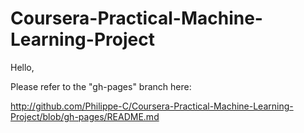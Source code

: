 # Coursera-Practical-Machine-Learning-Project

Hello,

Please refer to the "gh-pages" branch here:

http://github.com/Philippe-C/Coursera-Practical-Machine-Learning-Project/blob/gh-pages/README.md
